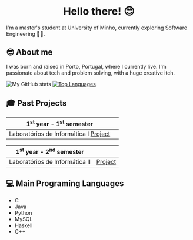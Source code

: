 <h1 align="center">Hello there! 😊</h1>

I'm a master's student at University of Minho, currently exploring Software Engineering 👩‍💻. 

## 😎 About me

I was born and raised in Porto, Portugal, where I currently live.
I'm passionate about tech and problem solving, with a huge creative itch.

![My GitHub stats](https://github-readme-stats.vercel.app/api?username=eramsodoiseuros&count_private=true&show_icons=true&theme=dracula&hide=contribs&hide_border=true)
[![Top Languages](https://github-readme-stats.vercel.app/api/top-langs/?username=eramsodoiseuros&layout=compact&theme=dracula&hide_border=true)](https://github.com/anuraghazra/github-readme-stats)

## 🎓 Past Projects

| 1<sup>st</sup> year - 1<sup>st</sup> semester | |
| --- | :---: |
| Laboratórios de Informática I  [Project](https://github.com/eramsodoiseuros/ProjetoLI1) |


| 1<sup>st</sup> year - 2<sup>nd</sup> semester | |
| --- | :---: |
| Laboratórios de Informática II | [Project](https://github.com/eramsodoiseuros/ProjetoLI2) |


## 💻 Main Programing Languages

- C
- Java
- Python
- MySQL
- Haskell
- C++
